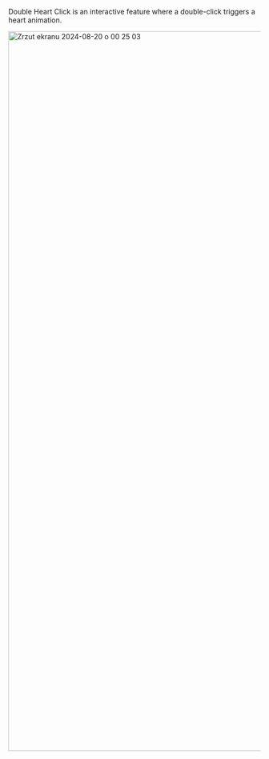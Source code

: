 Double Heart Click is an interactive feature where a double-click triggers a heart animation.

<img width="1437" alt="Zrzut ekranu 2024-08-20 o 00 25 03" src="https://github.com/user-attachments/assets/ab2011d2-b507-4003-8eea-7c7e012e763d">
